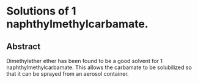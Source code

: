 # Solutions of 1 naphthylmethylcarbamate.

## Abstract
Dimethylether ether has been found to be a good solvent for 1 naphthylmethylcarbamate. This allows the carbamate to be solubilized so that it can be sprayed from an aerosol container.